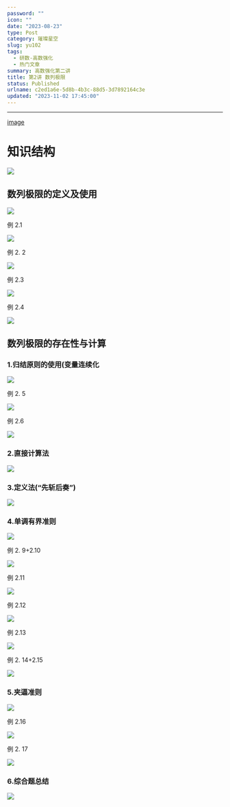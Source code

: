```yaml
---
password: ""
icon: ""
date: "2023-08-23"
type: Post
category: 璀璨星空
slug: yu102
tags:
  - 研数-高数强化
  - 热门文章
summary: 高数强化第二讲
title: 第2讲 数列极限
status: Published
urlname: c2ed1a6e-5d8b-4b3c-88d5-3d7892164c3e
updated: "2023-11-02 17:45:00"
---
```


---

[image](https://s3.us-west-2.amazonaws.com/secure.notion-static.com/6cbce824-1f9f-434a-8dae-8b7b86711a98/%E7%AC%AC%E4%BA%8C%E8%AE%B2_%E6%95%B0%E5%88%97%E6%9E%81%E9%99%90.pdf?X-Amz-Algorithm=AWS4-HMAC-SHA256&X-Amz-Content-Sha256=UNSIGNED-PAYLOAD&X-Amz-Credential=AKIAT73L2G45EIPT3X45%2F20231103%2Fus-west-2%2Fs3%2Faws4_request&X-Amz-Date=20231103T003558Z&X-Amz-Expires=3600&X-Amz-Signature=ee2f6f6c1dfe65ce61c918296be9f6b1e00f8cc555152cc417c98dcf40afb7f9&X-Amz-SignedHeaders=host&x-id=GetObject)

# 知识结构

![](https://bu.dusays.com/2023/08/22/64e4a389849dd.png)

## 数列极限的定义及使用

![](https://bu.dusays.com/2023/08/22/64e49fa06fcb2.png)

例 2.1

![](https://bu.dusays.com/2023/08/22/64e49fa1d9df5.png)

例 2. 2

![](https://bu.dusays.com/2023/08/22/64e49fa33a8b5.png)

例 2.3

![](https://bu.dusays.com/2023/08/22/64e49fa4b89ad.png)

例 2.4

![](https://bu.dusays.com/2023/08/22/64e49fa65d094.png)

## 数列极限的存在性与计算

### 1.归结原则的使用(变量连续化

![](https://bu.dusays.com/2023/08/22/64e49fa7ebec0.png)

例 2. 5

![](https://bu.dusays.com/2023/08/22/64e49fa9b86e4.png)

例 2.6

![](https://bu.dusays.com/2023/08/22/64e49fabdb520.png)

### 2.直接计算法

![](https://bu.dusays.com/2023/08/22/64e49fad7d971.png)

### 3.定义法(“先斩后奏”)

![](https://bu.dusays.com/2023/08/22/64e49fafb06bb.png)

### 4.单调有界准则

![](https://bu.dusays.com/2023/08/22/64e49fb185802.png)

例 2. 9+2.10

![](https://bu.dusays.com/2023/08/22/64e49fb372591.png)

例 2.11

![](https://bu.dusays.com/2023/08/22/64e49fb519e60.png)

例 2.12

![](https://bu.dusays.com/2023/08/22/64e49fb74018f.png)

例 2.13

![](https://bu.dusays.com/2023/08/22/64e49fb95c0cd.png)

例 2. 14+2.15

![](https://bu.dusays.com/2023/08/22/64e49fbd2359e.png)

### 5.夹逼准则

![](https://bu.dusays.com/2023/08/22/64e49fbf1d58f.png)

例 2.16

![](https://bu.dusays.com/2023/08/22/64e49fc0db653.png)

例 2. 17

![](https://bu.dusays.com/2023/08/22/64e49fc2df63d.png)

### 6.综合题总结

![](https://bu.dusays.com/2023/08/22/64e49fc494f90.png)
